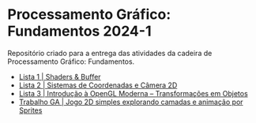# Processamento Gráfico: Fundamentos 2024-1

Repositório criado para a entrega das atividades da cadeira de Processamento Gráfico: Fundamentos.

- [Lista 1 | Shaders & Buffer](https://github.com/claraburghardt/ProcessamentoGrafico/tree/e1992bb08f37e868d081b2be64c478dc470acc0e/Lista1)
- [Lista 2 | Sistemas de Coordenadas e Câmera 2D](https://github.com/claraburghardt/ProcessamentoGrafico/tree/e1992bb08f37e868d081b2be64c478dc470acc0e/Lista2)
- [Lista 3 | Introdução à OpenGL Moderna – Transformações em Objetos](https://github.com/claraburghardt/ProcessamentoGrafico/tree/1cd6b46a4f4e8feee7c024338405339831a4b2f0/Lista3)
- [Trabalho GA | Jogo 2D simples explorando camadas e animação por Sprites](https://github.com/claraburghardt/ProcessamentoGrafico/tree/62078e3e57c0a67768ebdef0ff451bb1f998eea5/TrabalhoGA)
